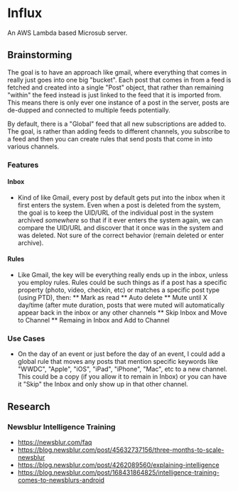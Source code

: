 # Influx
An AWS Lambda based Microsub server. 

## Brainstorming
The goal is to have an approach like gmail, where everything that comes in really just goes into one big "bucket". Each post that comes in from a feed is fetched and created into a single "Post" object, that rather than remaining "within" the feed instead is just linked to the feed that it is imported from. This means there is only ever one instance of a post in the server, posts are de-dupped and connected to multiple feeds potentially.

By default, there is a "Global" feed that all new subscriptions are added to. The goal, is rather than adding feeds to different channels, you subscribe to a feed and then you can create rules that send posts that come in into various channels.

### Features
#### Inbox
* Kind of like Gmail, every post by default gets put into the inbox when it first enters the system. Even when a post is deleted from the system, the goal is to keep the UID/URL of the individual post in the system archived *somewhere* so that if it ever enters the system again, we can compare the UID/URL and discover that it once was in the system and was deleted. Not sure of the correct behavior (remain deleted or enter archive).

#### Rules
* Like Gmail, the key will be everything really ends up in the inbox, unless you employ rules. Rules could be such things as if a post has a specific property (photo, video, checkin, etc) or matches a specific post type (using PTD), then:
** Mark as read
** Auto delete
** Mute until X day/time (after mute duration, posts that were muted will automatically appear back in the inbox or any other channels
** Skip Inbox and Move to Channel
** Remaing in Inbox and Add to Channel

### Use Cases
* On the day of an event or just before the day of an event, I could add a global rule that moves any posts that mention specific keywords like "WWDC", "Apple", "iOS", "iPad", "iPhone", "Mac", etc to a new channel. This could be a copy (if you allow it to remain in Inbox) or you can have it "Skip" the Inbox and only show up in that other channel.



## Research
### Newsblur Intelligence Training
* https://newsblur.com/faq
* https://blog.newsblur.com/post/45632737156/three-months-to-scale-newsblur
* https://blog.newsblur.com/post/4262089560/explaining-intelligence
* https://blog.newsblur.com/post/168431864825/intelligence-training-comes-to-newsblurs-android
